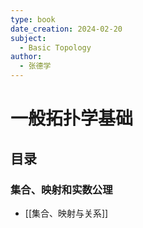 ```yaml
---
type: book
date_creation: 2024-02-20
subject:
  - Basic Topology
author:
  - 张德学
---
```

# 一般拓扑学基础
## 目录
### 集合、映射和实数公理

- [[集合、映射与关系]]
